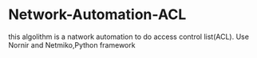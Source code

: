 # Network-Automation-ACL
this algolithm is a natwork automation to do access control list(ACL). Use Nornir and Netmiko,Python framework